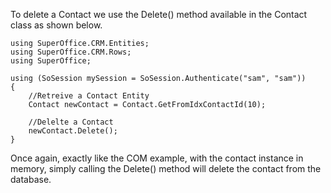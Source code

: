 <properties date="2016-05-10"
SortOrder="38"
/>

To delete a Contact we use the Delete() method available in the Contact class as shown below.

```
using SuperOffice.CRM.Entities;
using SuperOffice.CRM.Rows;
using SuperOffice;
 
using (SoSession mySession = SoSession.Authenticate("sam", "sam"))
{
    //Retreive a Contact Entity
    Contact newContact = Contact.GetFromIdxContactId(10);
 
    //Delelte a Contact
    newContact.Delete();
}
```

Once again, exactly like the COM example, with the contact instance in memory, simply calling the Delete() method will delete the contact from the database.
